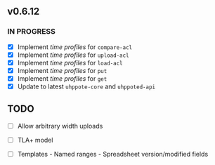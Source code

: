 ## v0.6.12

### IN PROGRESS

- [x] Implement _time profiles_ for `compare-acl`
- [x] Implement _time profiles_ for `upload-acl`
- [x] Implement _time profiles_ for `load-acl`
- [x] Implement _time profiles_ for `put`
- [x] Implement _time profiles_ for `get`
- [x] Update to latest `uhppote-core` and `uhppoted-api`

## TODO

- [ ] Allow arbitrary width uploads
- [ ] TLA+ model
- [ ] Templates
      - Named ranges
      - Spreadsheet version/modified fields


